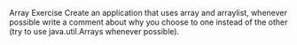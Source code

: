 Array Exercise
Create an application that uses array and arraylist, whenever possible write a comment about why you choose to one instead of the other (try to use java.util.Arrays whenever possible).
